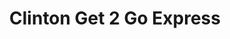 ---
title: "Clinton Get 2 Go Express"
url: /fort-wayne/clinton-get-2-go-express/
shop: Lebensmittel
---